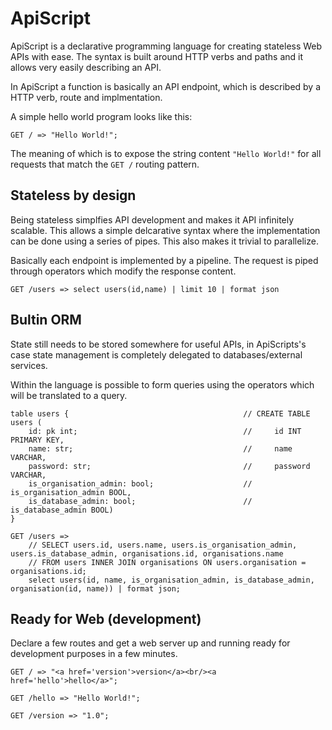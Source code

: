 # ApiScript

ApiScript is a declarative programming language for creating 
stateless Web APIs with ease. The syntax is built around
HTTP verbs and paths and it allows very easily describing an API.

In ApiScript a function is basically an API endpoint, which 
is described by a HTTP verb, route and implmentation.

A simple hello world program looks like this:

```
GET / => "Hello World!";
```

The meaning of which is to expose the string content `"Hello World!"`
for all requests that match the `GET /` routing pattern.


## Stateless by design

Being stateless simplfies API development and makes it API infinitely scalable.
This allows a simple delcarative syntax where the implementation can be done
using a series of pipes. This also makes it trivial to parallelize.

Basically each endpoint is implemented by a pipeline. The request is piped 
through operators which modify the response content.

```
GET /users => select users(id,name) | limit 10 | format json
```


## Bultin ORM

State still needs to be stored somewhere for useful APIs, in ApiScripts's case
state management is completely delegated to databases/external services.

Within the language is possible to form queries using the operators which 
will be translated to a query.

```
table users {                                       // CREATE TABLE users (
    id: pk int;                                     //     id INT PRIMARY KEY,
    name: str;                                      //     name VARCHAR,
    password: str;                                  //     password VARCHAR,
    is_organisation_admin: bool;                    //     is_organisation_admin BOOL,
    is_database_admin: bool;                        //     is_database_admin BOOL)
}                  

GET /users => 
    // SELECT users.id, users.name, users.is_organisation_admin, users.is_database_admin, organisations.id, organisations.name
    // FROM users INNER JOIN organisations ON users.organisation = organisations.id;
    select users(id, name, is_organisation_admin, is_database_admin, organisation(id, name)) | format json;
```


## Ready for Web (development)

Declare a few routes and get a web server up and running ready for development
purposes in a few minutes. 

```
GET / => "<a href='version'>version</a><br/><a href='hello'>hello</a>";

GET /hello => "Hello World!";

GET /version => "1.0";
```
